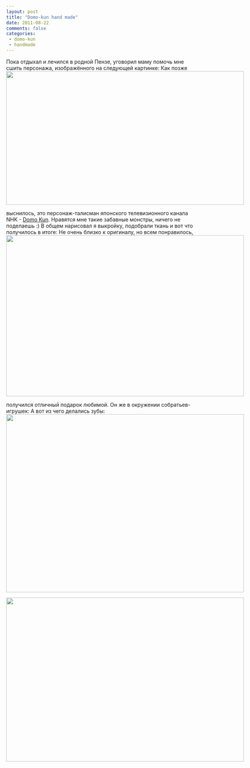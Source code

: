 ```yaml
---
layout: post
title: "Domo-kun hand made"
date: 2011-08-22
comments: false
categories:
 - domo-kun
 - handmade
---
```



Пока отдыхал и лечился в родной Пензе, уговорил маму помочь мне сшить персонажа, изображённого на следующей картинке:
<a href="http://3.bp.blogspot.com/-aZBtd55w0Zo/TlFlLoedqJI/AAAAAAAAC_s/Rf8puH-0U3I/s1600/domo%2Bkun.jpg" imageanchor="1" style="clear: left; float: left; margin-bottom: 1em; margin-right: 1em;"><img border="0" height="360" src="http://3.bp.blogspot.com/-aZBtd55w0Zo/TlFlLoedqJI/AAAAAAAAC_s/Rf8puH-0U3I/s640/domo%2Bkun.jpg" width="640" /></a>Как позже выснилось, это персонаж-талисман японского телевизионного канала NHK - <a href="http://en.wikipedia.org/wiki/Domo_%28NHK%29">Domo Kun</a>. Нравятся мне такие забавные монстры, ничего не поделаешь :)  В общем нарисовал я выкройку, подобрали ткань и вот что получилось в итоге:
<a href="http://3.bp.blogspot.com/-c1M9kscFuCM/TlFpsYg5uLI/AAAAAAAAC_w/M7Thx-7w8ec/s1600/domokun.png" imageanchor="1" style="clear: left; float: left; margin-bottom: 1em; margin-right: 1em;"><img border="0" height="434" src="http://3.bp.blogspot.com/-c1M9kscFuCM/TlFpsYg5uLI/AAAAAAAAC_w/M7Thx-7w8ec/s640/domokun.png" width="640" /></a>Не очень близко к оригиналу, но всем понравилось, получился отличный подарок любимой.
Он же в окружении собратьев-игрушек:
<a href="http://4.bp.blogspot.com/-IzVj2wtMIks/TlFtDgYYkII/AAAAAAAAC_0/qr9f6GkJfJM/s1600/domo2.jpg" imageanchor="1" style="clear: left; float: left; margin-bottom: 1em; margin-right: 1em;"><img border="0" height="480" src="http://4.bp.blogspot.com/-IzVj2wtMIks/TlFtDgYYkII/AAAAAAAAC_0/qr9f6GkJfJM/s640/domo2.jpg" width="640" /></a>
А вот из чего делались зубы:
<a href="http://2.bp.blogspot.com/-U5uTw6UHy3k/TlFtmIMLIFI/AAAAAAAAC_4/eldHTcVP7Bc/s1600/tooth.jpg" imageanchor="1" style="clear: left; float: left; margin-bottom: 1em; margin-right: 1em;"><img border="0" height="442" src="http://2.bp.blogspot.com/-U5uTw6UHy3k/TlFtmIMLIFI/AAAAAAAAC_4/eldHTcVP7Bc/s640/tooth.jpg" width="640" /></a>

